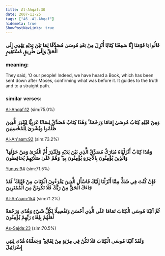 ```yaml
---
title: Al-Ahqaf:30
date: 2007-11-25
tags: ["46 .Al-Ahqaf"]
hidemeta: true 
ShowPostNavLinks: true 
---
```

### قَالُوا يَا قَوْمَنَا إِنَّا سَمِعْنَا كِتَابًا أُنْزِلَ مِنْ بَعْدِ مُوسَىٰ مُصَدِّقًا لِمَا بَيْنَ يَدَيْهِ يَهْدِي إِلَى الْحَقِّ وَإِلَىٰ طَرِيقٍ مُسْتَقِيمٍ
### meaning: 
They said, ‘O our people! Indeed, we have heard a Book, which has been sent down after Moses, confirming what was before it. It guides to the truth and to a straight path.
### similar verses: 

[Al-Ahqaf:12](/46/12) (sim:75.0%)

### وَمِنْ قَبْلِهِ كِتَابُ مُوسَىٰ إِمَامًا وَرَحْمَةً ۚ وَهَٰذَا كِتَابٌ مُصَدِّقٌ لِسَانًا عَرَبِيًّا لِيُنْذِرَ الَّذِينَ ظَلَمُوا وَبُشْرَىٰ لِلْمُحْسِنِينَ

[Al-An'aam:92](/6/92) (sim:73.2%)

### وَهَٰذَا كِتَابٌ أَنْزَلْنَاهُ مُبَارَكٌ مُصَدِّقُ الَّذِي بَيْنَ يَدَيْهِ وَلِتُنْذِرَ أُمَّ الْقُرَىٰ وَمَنْ حَوْلَهَا ۚ وَالَّذِينَ يُؤْمِنُونَ بِالْآخِرَةِ يُؤْمِنُونَ بِهِ ۖ وَهُمْ عَلَىٰ صَلَاتِهِمْ يُحَافِظُونَ

[Yunus:94](/10/94) (sim:71.5%)

### فَإِنْ كُنْتَ فِي شَكٍّ مِمَّا أَنْزَلْنَا إِلَيْكَ فَاسْأَلِ الَّذِينَ يَقْرَءُونَ الْكِتَابَ مِنْ قَبْلِكَ ۚ لَقَدْ جَاءَكَ الْحَقُّ مِنْ رَبِّكَ فَلَا تَكُونَنَّ مِنَ الْمُمْتَرِينَ

[Al-An'aam:154](/6/154) (sim:71.2%)

### ثُمَّ آتَيْنَا مُوسَى الْكِتَابَ تَمَامًا عَلَى الَّذِي أَحْسَنَ وَتَفْصِيلًا لِكُلِّ شَيْءٍ وَهُدًى وَرَحْمَةً لَعَلَّهُمْ بِلِقَاءِ رَبِّهِمْ يُؤْمِنُونَ

[As-Sajda:23](/32/23) (sim:70.5%)

### وَلَقَدْ آتَيْنَا مُوسَى الْكِتَابَ فَلَا تَكُنْ فِي مِرْيَةٍ مِنْ لِقَائِهِ ۖ وَجَعَلْنَاهُ هُدًى لِبَنِي إِسْرَائِيلَ
